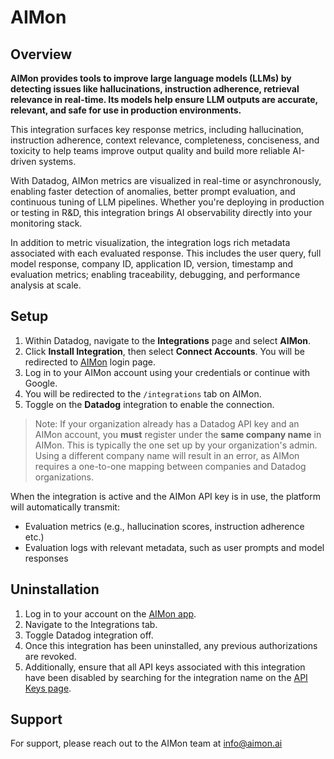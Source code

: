 # AIMon

## Overview

**AIMon provides tools to improve large language models (LLMs) by detecting issues like hallucinations, instruction adherence, retrieval relevance in real-time. Its models help ensure LLM outputs are accurate, relevant, and safe for use in production environments.**

This integration surfaces key response metrics, including hallucination, instruction adherence, context relevance, completeness, conciseness, and toxicity to help teams improve output quality and build more reliable AI-driven systems.

With Datadog, AIMon metrics are visualized in real-time or asynchronously, enabling faster detection of anomalies, better prompt evaluation, and continuous tuning of LLM pipelines. Whether you're deploying in production or testing in R&D, this integration brings AI observability directly into your monitoring stack.

In addition to metric visualization, the integration logs rich metadata associated with each evaluated response. This includes the user query, full model response, company ID, application ID, version, timestamp and evaluation metrics; enabling traceability, debugging, and performance analysis at scale.

## Setup

1. Within Datadog, navigate to the **Integrations** page and select **AIMon**.
2. Click **Install Integration**, then select **Connect Accounts**. You will be redirected to [AIMon][1] login page.
3. Log in to your AIMon account using your credentials or continue with Google.
4. You will be redirected to the `/integrations` tab on AIMon.
5. Toggle on the **Datadog** integration to enable the connection.

> Note: If your organization already has a Datadog API key and an AIMon account, you **must** register under the **same company name** in AIMon. This is typically the one set up by your organization's admin. Using a different company name will result in an error, as AIMon requires a one-to-one mapping between companies and Datadog organizations.

When the integration is active and the AIMon API key is in use, the platform will automatically transmit:
-   Evaluation metrics (e.g., hallucination scores, instruction adherence etc.)
-   Evaluation logs with relevant metadata, such as user prompts and model responses

## Uninstallation

1. Log in to your account on the [AIMon app][1].
2. Navigate to the Integrations tab.
3. Toggle Datadog integration off.
4. Once this integration has been uninstalled, any previous authorizations are revoked.
5. Additionally, ensure that all API keys associated with this integration have been disabled by searching for the integration name on the [API Keys page][3].

## Support

For support, please reach out to the AIMon team at [info@aimon.ai][4]


[1]: https://www.app.aimon.ai/
[3]: https://app.datadoghq.com/organization-settings/api-keys
[4]: mailto:info@aimon.ai